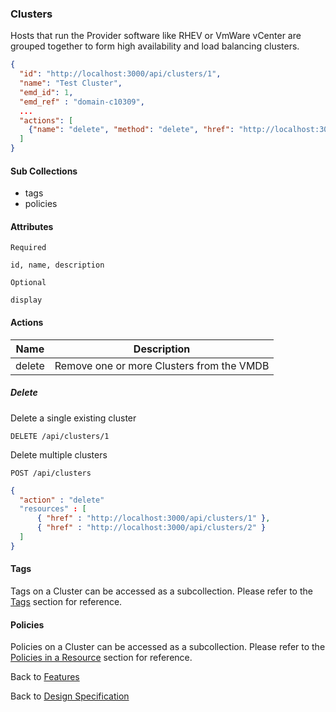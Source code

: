 
### Clusters

Hosts that run the Provider software like RHEV or VmWare vCenter are grouped together to form high availability
and load balancing clusters.

```json
{
  "id": "http://localhost:3000/api/clusters/1",
  "name": "Test Cluster",
  "emd_id": 1,
  "emd_ref" : "domain-c10309",
  ...
  "actions": [
    {"name": "delete", "method": "delete", "href": "http://localhost:3000/api/clusters/1"}
  ]
}
```

#### Sub Collections

* tags
* policies

#### Attributes

`Required`

```
id, name, description
```

`Optional`

```
display
```

#### Actions

| Name | Description |
|------|-------------|
| delete | Remove one or more Clusters from the VMDB |

##### Delete

Delete a single existing cluster

`DELETE /api/clusters/1`

Delete multiple clusters

`POST /api/clusters`

```json
{
  "action" : "delete"
  "resources" : [
      { "href" : "http://localhost:3000/api/clusters/1" },
      { "href" : "http://localhost:3000/api/clusters/2" }
  ]
}
```

#### Tags

Tags on a Cluster can be accessed as a subcollection. Please refer to the [Tags](./tags.md) section for reference.

#### Policies

Policies on a Cluster can be accessed as a subcollection. Please refer to the [Policies in a Resource](./policies.md) section for reference.


Back to [Features](./features.md)

Back to [Design Specification](../design.md)
